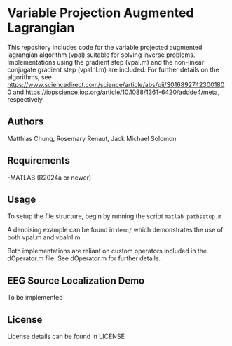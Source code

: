 # Variable Projection Augmented Lagrangian
This repository includes code for the variable projected augmented lagrangian algorithm (vpal) suitable for solving inverse problems. Implementations using the gradient step (vpal.m) and the non-linear conjugate gradient step (vpalnl.m) are included.  For further details on the algorithms, see https://www.sciencedirect.com/science/article/abs/pii/S0168927423001800 and https://iopscience.iop.org/article/10.1088/1361-6420/addde4/meta, respectively.

## Authors
Matthias Chung, Rosemary Renaut, Jack Michael Solomon

## Requirements
-MATLAB (R2024a or newer)

## Usage
To setup the file structure, begin by running the script
```matlab pathsetup.m```

A denoising example can be found in `demo/` which demonstrates the use of both vpal.m and vpalnl.m.

Both implementations are reliant on custom operators included in the dOperator.m file.  See dOperator.m for further details.

## EEG Source Localization Demo
To be implemented

## License
License details can be found in LICENSE
